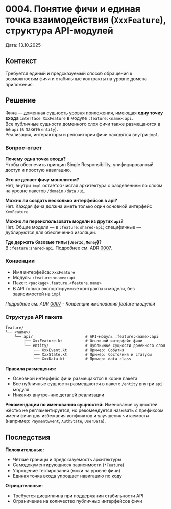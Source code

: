 # 0004. Понятие фичи и единая точка взаимодействия (`XxxFeature`), структура API-модулей

Дата: 13.10.2025

## Контекст

Требуется единый и предсказуемый способ обращения к возможностям фичи и стабильные контракты на уровне домена
приложения.

## Решение

Фича — доменная сущность уровня приложения, имеющая **одну точку входа** `interface XxxFeature` в модуле
`:feature:<name>:api`.  
Все публичные сущности доменного слоя фичи также размещаются в её `api` (в пакете `entity`).  
Реализация, интеракторы и репозитории фичи находятся внутри `impl`.

### Вопрос-ответ

**Почему одна точка входа?**  
Чтобы обеспечить принцип Single Responsibility, унифицированный доступ и простую навигацию.

**Это не делает фичу монолитом?**  
Нет, внутри `impl` остаётся чистая архитектура с разделением по слоям на уровне пакетов `/domain` `/data` `/ui`.

**Можно ли создать несколько интерфейсов в api?**  
Нет. Каждая фича должна иметь только один основной интерфейс `XxxFeature`.

**Можно ли переиспользовать модели из других `api`?**  
Нет. Общие модели — в `:feature:shared-api`; специфичные — дублируются для обеспечения изоляции.

**Где держать базовые типы (`UserId`, `Money`)?**  
В `:feature:shared-api`. Подробнее см. ADR [0007](0007-shared-api-isolation.md).

### Конвенции

- Имя интерфейса: `XxxFeature`
- Модуль: `:feature:<name>:api`
- Пакет: `<package>.feature.<feature.name>`
- В API только экспортируемые контракты и модели, без зависимостей на `impl`

*Подробнее см. ADR [0007](0007-feature-naming-conventions.md) - Конвенции именования feature-модулей*

### Структура API пакета

```
feature/
└── <name>/
    └── api/                       # API-модуль :feature:<name>:api
        ├── XxxFeature.kt          # Основной интерфейс фичи
        └── entity/                # Публичные сущности доменного слоя
            ├── XxxEvent.kt        # Пример: События
            ├── XxxState.kt        # Пример: Состояния и статусы
            └── XxxData.kt         # Пример: data class
```

**Правила размещения:**

- Основной интерфейс фичи размещаются в корне пакета
- Все публичные сущности размещаются в пакете `/entity` внутри `api`-модуля
- Никаких внутренних деталей реализации

**Рекомендации по именованию сущностей:**
Именование сущностей жёстко не регламентируется, но рекомендуется называть с префиксом имени фичи для избежания конфликтов и улучшения читаемости (например: `PaymentEvent`, `AuthState`, `UserData`).

## Последствия

**Положительные:**

- Чёткие границы и предсказуемость архитектуры
- Самодокументирующиеся зависимости (`*Feature`)
- Упрощение тестирования (моки на уровне фичи)
- Единая точка входа упрощает навигацию по коду

**Отрицательные:**

- Требуется дисциплина при поддержании стабильности API
- Ограничение на количество публичных интерфейсов фичи
